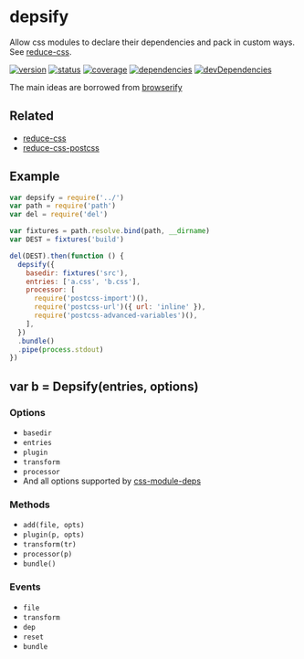 # depsify
Allow css modules to declare their dependencies and pack in custom ways. See [reduce-css](https://github.com/zoubin/reduce-css).

[![version](https://img.shields.io/npm/v/depsify.svg)](https://www.npmjs.org/package/depsify)
[![status](https://travis-ci.org/zoubin/depsify.svg?branch=master)](https://travis-ci.org/zoubin/depsify)
[![coverage](https://img.shields.io/coveralls/zoubin/depsify.svg)](https://coveralls.io/github/zoubin/depsify)
[![dependencies](https://david-dm.org/zoubin/depsify.svg)](https://david-dm.org/zoubin/depsify)
[![devDependencies](https://david-dm.org/zoubin/depsify/dev-status.svg)](https://david-dm.org/zoubin/depsify#info=devDependencies)

The main ideas are borrowed from [browserify](https://github.com/substack/node-browserify)

## Related

* [reduce-css](https://github.com/zoubin/reduce-css)
* [reduce-css-postcss](https://github.com/zoubin/reduce-css-postcss)

## Example

```javascript
var depsify = require('../')
var path = require('path')
var del = require('del')

var fixtures = path.resolve.bind(path, __dirname)
var DEST = fixtures('build')

del(DEST).then(function () {
  depsify({
    basedir: fixtures('src'),
    entries: ['a.css', 'b.css'],
    processor: [
      require('postcss-import')(),
      require('postcss-url')({ url: 'inline' }),
      require('postcss-advanced-variables')(),
    ],
  })
  .bundle()
  .pipe(process.stdout)
})


```

## var b = Depsify(entries, options)

### Options

* `basedir`
* `entries`
* `plugin`
* `transform`
* `processor`
* And all options supported by [css-module-deps](https://github.com/zoubin/css-module-deps)

### Methods

* `add(file, opts)`
* `plugin(p, opts)`
* `transform(tr)`
* `processor(p)`
* `bundle()`

### Events

* `file`
* `transform`
* `dep`
* `reset`
* `bundle`

